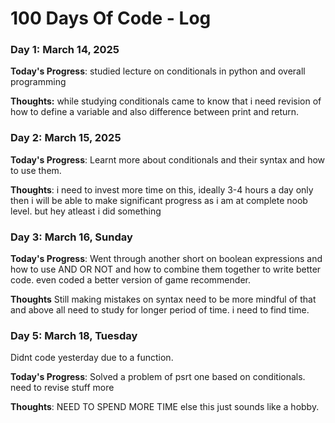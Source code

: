 # 100 Days Of Code - Log

### Day 1: March 14, 2025


**Today's Progress**: studied lecture on conditionals in python and overall programming

**Thoughts:** while studying conditionals came to know that i need revision of how to define a variable and also difference between print and return.


### Day 2: March 15, 2025


**Today's Progress**: Learnt more about conditionals and their syntax and how to use them.

**Thoughts**: i need to invest more time on this, ideally 3-4 hours a day only then i will be able to make significant progress as i am at complete noob level. but hey atleast i did something



### Day 3: March 16, Sunday

**Today's Progress**: Went through another short on boolean expressions and how to use AND OR NOT  and how to combine them together to write better code. even coded a better version of game recommender.

**Thoughts** Still making mistakes on syntax need to be more mindful of that and above all need to study for longer period of time. i need to find time.

### Day 5: March 18, Tuesday

Didnt code yesterday due to a function.

**Today's Progress**: Solved a problem of psrt one based on conditionals. need to revise stuff more

**Thoughts**: NEED TO SPEND MORE TIME else this just sounds like a hobby.

